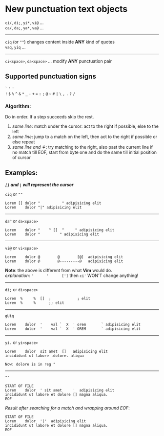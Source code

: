New punctuation text objects
============================

   `ci/`, `di;`, `yi*`, `vi@` ...  
   `ca/`, `da;`, `ya*`, `va@` ...

   ---

   `ciq` (or `""`) changes content inside **ANY** kind of quotes  
   `vaq`, `yiq` ...

   ---

   `ci<space>`, `da<space>` ... modify **ANY** punctuation pair

Supported punctuation signs
---------------------------
`` ` `` `"` `'`  
`!` `$` `%` `^` `&` `*` `_` `-` `+` `=` `:` `;` `@` `~` `#` `|` `\` `,` `.` `?` `/`

### Algorithm:  
Do in order. If a step succeeds skip the rest.

1. _same line_: match under the cursor: act to the right if possible, else to the left
2. _same line_: jump to a match on the left, then act to the right if possible or else repeat
3. _same line and **↓**_: try matching to the right, also past the current line
   if no match till EOF, start from byte one and do the same till initial position of cursor

Examples:
---------

**_`[]` and `|` will represent the cursor_**  

`ciq` or `""`
```
Lorem [] dolor "          " adipisicing elit
Lorem    dolor "|" adipisicing elit
```
---
`da^` or `da<space>`
```
Lorem    dolor "    ^ []  ^     " adipisicing elit
Lorem    dolor "         " adipisicing elit
```
---
`vi@` or `vi<space>`
```
Lorem    dolor @        @        [@]  adipisicing elit
Lorem    dolor @        @---------@   adipisicing elit
```
**Note**: the above is different from what **Vim** would do.  
_explanation_: `'      '      [']` then `ci'` WON'T change anything!

---
`di;` or `di<space>`
```
Lorem  %     %  []  ;            ; elit
Lorem  %     %      ;; elit
```
---
`gUiq`
```
Lorem    dolor  '    val `  X  ' orem       ` adipisicing elit
Lorem    dolor  '    val `  X  ' OREM       ` adipisicing elit
```
---
`yi.` or `yi<space>`
```
Lorem    dolor  sit amet  []   adipisicing elit
incididunt ut labore .dolore. aliqua

Now: dolore is in reg "
```
---
`""`
```
START OF FILE
Lorem    dolor  ' sit amet     '  adipisicing elit
incididunt ut labore et dolore [] magna aliqua.
EOF
```
_Result after searching for a match and wrapping around EOF_:
```
START OF FILE
Lorem    dolor  '|'  adipisicing elit
incididunt ut labore et dolore [] magna aliqua.
EOF
```
